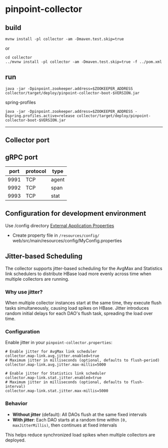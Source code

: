 # pinpoint-collector

## build

```
mvnw install -pl collector -am -Dmaven.test.skip=true
```
or
```
cd collector
../mvnw install -pl collector -am -Dmaven.test.skip=true -f ../pom.xml
```


## run
```
java -jar -Dpinpoint.zookeeper.address=$ZOOKEEPER_ADDRESS collector/target/deploy/pinpoint-collector-boot-$VERSION.jar
```

spring-profiles
```
java -jar -Dpinpoint.zookeeper.address=$ZOOKEEPER_ADDRESS -Dspring.profiles.active=release collector/target/deploy/pinpoint-collector-boot-$VERSION.jar
```

-----------

## Collector port
## gRPC port
| port | protocol | type  |
|------|----------|-------|
| 9991 | TCP      | agent |
| 9992 | TCP      | span  |
| 9993 | TCP      | stat  |

## Configuration for development environment
Use /config directory [External Application Properties](https://docs.spring.io/spring-boot/docs/current/reference/html/features.html#features.external-config.files)
- Create property file in `/resources/config/`
  web/src/main/resources/config/MyConfig.properties

## Jitter-based Scheduling

The collector supports jitter-based scheduling for the AvgMax and Statistics link schedulers to distribute HBase load more evenly across time when multiple collectors are running.

### Why use jitter?
When multiple collector instances start at the same time, they execute flush tasks simultaneously, causing load spikes on HBase. Jitter introduces random initial delays for each DAO's flush task, spreading the load over time.

### Configuration

Enable jitter in your `pinpoint-collector.properties`:

```properties
# Enable jitter for AvgMax link scheduler
collector.map-link.avg.jitter.enabled=true
# Maximum jitter in milliseconds (optional, defaults to flush-period)
collector.map-link.avg.jitter.max-millis=5000

# Enable jitter for Statistics link scheduler
collector.map-link.stat.jitter.enabled=true
# Maximum jitter in milliseconds (optional, defaults to flush-interval)
collector.map-link.stat.jitter.max-millis=5000
```

### Behavior

- **Without jitter** (default): All DAOs flush at the same fixed intervals
- **With jitter**: Each DAO starts at a random time within `[0, maxJitterMillis)`, then continues at fixed intervals

This helps reduce synchronized load spikes when multiple collectors are deployed.